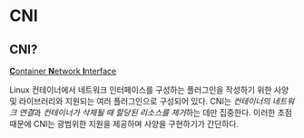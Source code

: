 # CNI

## CNI?

[**C**ontainer **N**etwork **I**nterface](https://github.com/containernetworking/cni#cni---the-container-network-interface)

Linux 컨테이너에서 네트워크 인터페이스를 구성하는 플러그인을 작성하기 위한 사양 및 라이브러리와 지원되는 여러 플러그인으로 구성되어 있다.
CNI는 *컨테이너의 네트워크 연결*과 *컨테이너가 삭제될 때 할당된 리소스를 제거*하는 데만 집중한다.
이러한 초점 때문에 CNI는 광범위한 지원을 제공하며 사양을 구현하기가 간단하다.
